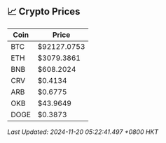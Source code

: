 ## 📈 Crypto Prices

| Coin | Price |
| ---- | ----- |
| BTC | $92127.0753 |
| ETH | $3079.3861 |
| BNB | $608.2024 |
| CRV | $0.4134 |
| ARB | $0.6775 |
| OKB | $43.9649 |
| DOGE | $0.3873 |

_Last Updated: 2024-11-20 05:22:41.497 +0800 HKT_